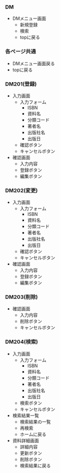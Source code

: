 ### DM
- DMメニュー画面
  - 新規登録
  - 検索
  - topに戻る

### 各ページ共通
- DMメニュー画面戻る
- topに戻る

### DM201(登録)
- 入力画面
  - 入力フォーム
    - ISBN
    - 資料名
    - 分類コード
    - 著者名
    - 出版社名
    - 出版日
  - 確認ボタン 
  - キャンセルボタン
- 確認画面
    - 入力内容
    - 登録ボタン
    - 編集ボタン

### DM202(変更)
- 入力画面
  - 入力フォーム
    - ISBN
    - 資料名
    - 分類コード
    - 著者名
    - 出版社名
    - 出版日
  - 確認ボタン 
  - キャンセルボタン
- 確認画面
    - 入力内容
    - 登録ボタン
    - 編集ボタン

### DM203(削除)
- 確認画面
    - 入力内容
    - 削除ボタン
    - キャンセルボタン

### DM204(検索)
- 入力画面
  - 入力フォーム
    - ISBN
    - 資料名
    - 分類コード
    - 著者名
    - 出版社名
    - 出版日
  - 検索ボタン 
  - キャンセルボタン
- 検索結果一覧
  - 検索結果の一覧
  - 再検索
  - ホームに戻る
- 資料詳細画面
  -  詳細内容
  -  更新ボタン
  -  削除ボタン
  -  検索結果に戻る
